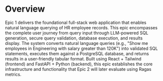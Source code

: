 # Overview

Epic 1 delivers the foundational full-stack web application that enables natural language querying of HR employee records. This epic encompasses the complete user journey from query input through LLM-powered SQL generation, secure query validation, database execution, and results display. The system converts natural language queries (e.g., "Show me employees in Engineering with salary greater than 120K") into validated SQL statements, executes them against a PostgreSQL database, and returns results in a user-friendly tabular format. Built using React + Tailwind (frontend) and FastAPI + Python (backend), this epic establishes the core infrastructure and functionality that Epic 2 will later evaluate using Ragas metrics.
